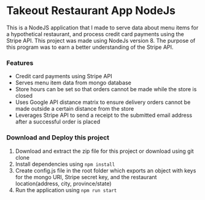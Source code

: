 # Takeout Restaurant App NodeJs

This is a NodeJS application that I made to serve data about menu items for a hypothetical restaurant, and process credit card payments using the Stripe API. This project was made using NodeJs version 8. The purpose of this program was to earn a better understanding of the Stripe API.

### Features

* Credit card payments using Stripe API
* Serves menu item data from mongo database
* Store hours can be set so that orders cannot be made while the store is closed
* Uses Google API distance matrix to ensure delivery orders cannot be made outside a certain distance from the store
* Leverages Stripe API to send a receipt to the submitted email address after a successful order is placed

### Download and Deploy this project

1.  Download and extract the zip file for this project or download using git clone
2.  Install dependencies using `npm install`
3.  Create config.js file in the root folder which exports an object with keys for the mongo URI, Stripe secret key, and the restaurant location(address, city, province/state)
4.  Run the application using `npm run start`
